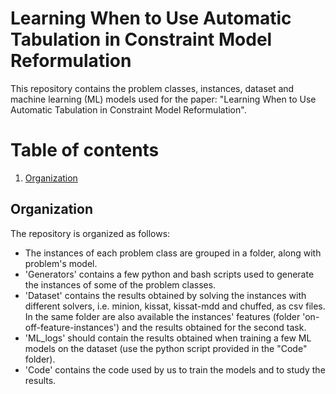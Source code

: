 # Learning When to Use Automatic Tabulation in Constraint Model Reformulation
This repository contains the problem classes, instances, dataset and machine learning (ML) models used for the paper: "Learning When to Use Automatic Tabulation in Constraint Model Reformulation".

# Table of contents
1. [Organization](#organization)

## Organization <a name="organization"></a>
The repository is organized as follows: 
- The instances of each problem class are grouped in a folder, along with problem's model.
- 'Generators' contains a few python and bash scripts used to generate the instances of some of the problem classes.
- 'Dataset' contains the results obtained by solving the instances with different solvers, i.e. minion, kissat, kissat-mdd and chuffed, as csv files. In the same folder are also available the instances' features (folder 'on-off-feature-instances') and the results obtained for the second task.
- 'ML_logs' should contain the results obtained when training a few ML models on the dataset (use the python script provided in the "Code" folder).
- 'Code' contains the code used by us to train the models and to study the results.
